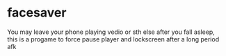 # facesaver
You may leave your phone playing vedio or sth else after you fall asleep, this is a progame to force pause player and lockscreen after a long period afk
